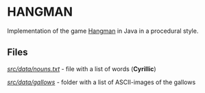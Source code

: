 # HANGMAN
Implementation of the game [Hangman](https://en.wikipedia.org/wiki/Hangman_%28game%29) in Java in a procedural style. 


## Files
[*src/data/nouns.txt*](https://github.com/garrimref/hangman/blob/master/src/data/nouns.txt) - file with a list of words (**Cyrillic**)

[*src/data/gallows*](https://github.com/garrimref/hangman/tree/master/src/data/gallows) - folder with a list of ASCII-images of the gallows

